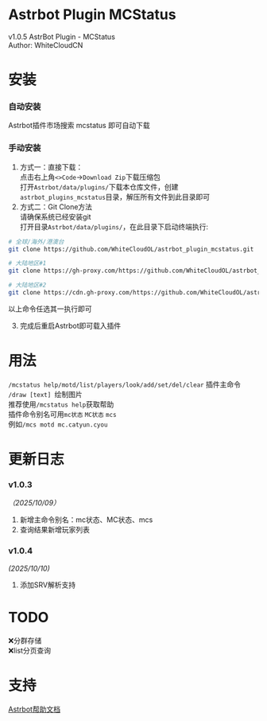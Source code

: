 # Astrbot Plugin MCStatus
v1.0.5
AstrBot Plugin - MCStatus  
Author: WhiteCloudCN  

# 安装  
### 自动安装
Astrbot插件市场搜索 mcstatus 即可自动下载  

### 手动安装
1. 方式一：直接下载：  
点击右上角`<>Code`->`Download Zip`下载压缩包  
打开`Astrbot/data/plugins/`下载本仓库文件，创建`astrbot_plugins_mcstatus`目录，解压所有文件到此目录即可  
2. 方式二：Git Clone方法  
请确保系统已经安装git  
打开目录`Astrbot/data/plugins/`，在此目录下启动终端执行:  
```bash
# 全球/海外/港澳台
git clone https://github.com/WhiteCloudOL/astrbot_plugin_mcstatus.git  

# 大陆地区#1
git clone https://gh-proxy.com/https://github.com/WhiteCloudOL/astrbot_plugin_mcstatus.git

# 大陆地区#2
git clone https://cdn.gh-proxy.com/https://github.com/WhiteCloudOL/astrbot_plugin_mcstatus.git
```
以上命令任选其一执行即可  

3. 完成后重启Astrbot即可载入插件

# 用法  
`/mcstatus help/motd/list/players/look/add/set/del/clear` 插件主命令  
`/draw [text] `绘制图片  
推荐使用`/mcstatus help`获取帮助  
插件命令别名可用`mc状态` `MC状态` `mcs`  
例如`/mcs motd mc.catyun.cyou`  


# 更新日志  
### v1.0.3  
*（2025/10/09）*  
1. 新增主命令别名：mc状态、MC状态、mcs  
2. 查询结果新增玩家列表  
### v1.0.4  
*(2025/10/10)*  
1. 添加SRV解析支持  

# TODO
❌分群存储  
❌list分页查询  

# 支持
[Astrbot帮助文档](https://astrbot.app)
